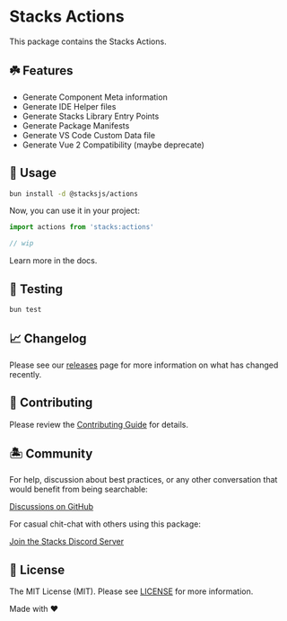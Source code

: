 # Stacks Actions

This package contains the Stacks Actions.

## ☘️ Features

- Generate Component Meta information
- Generate IDE Helper files
- Generate Stacks Library Entry Points
- Generate Package Manifests
- Generate VS Code Custom Data file
- Generate Vue 2 Compatibility (maybe deprecate)

## 🤖 Usage

```bash
bun install -d @stacksjs/actions
```

Now, you can use it in your project:

```ts
import actions from 'stacks:actions'

// wip
```

Learn more in the docs.

## 🧪 Testing

```bash
bun test
```

## 📈 Changelog

Please see our [releases](https://github.com/stacksjs/stacks/releases) page for more information on what has changed recently.

## 🚜 Contributing

Please review the [Contributing Guide](https://github.com/stacksjs/contributing) for details.

## 🏝 Community

For help, discussion about best practices, or any other conversation that would benefit from being searchable:

[Discussions on GitHub](https://github.com/stacksjs/stacks/discussions)

For casual chit-chat with others using this package:

[Join the Stacks Discord Server](https://discord.gg/stacksjs)

## 📄 License

The MIT License (MIT). Please see [LICENSE](https://github.com/stacksjs/stacks/tree/main/LICENSE.md) for more information.

Made with ❤️
